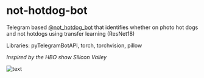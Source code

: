 # not-hotdog-bot

Telegram based [@not_hotdog_bot](https://t.me/not_hotdog_bot) that identifies whether on photo hot dogs and not hotdogs using transfer learning (ResNet18)

Libraries: pyTelegramBotAPI, torch, torchvision, pillow

*Inspired by the HBO show Silicon Valley*

![text](https://miro.medium.com/max/4320/1*FZSvtomVWXV6hQp1Mkdk3A.png)
